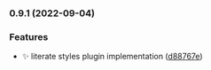 ### 0.9.1 (2022-09-04)


### Features

* :sparkles: literate styles plugin implementation ([d88767e](https://github.com/johanfriis/obsidian-literate-styles/commit/d88767e1dc0f19c653e2a99f4b82288b8d9c599f))
